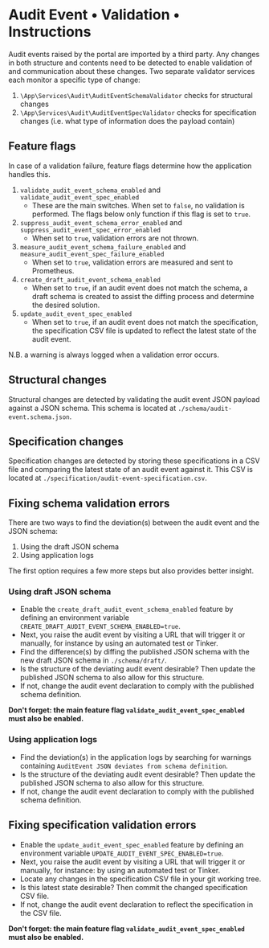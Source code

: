 # Audit Event • Validation • Instructions

Audit events raised by the portal are imported by a third party. Any changes in both structure and contents need to be detected
to enable validation of and communication about these changes. Two separate validator services each monitor a specific type of change:
1. `\App\Services\Audit\AuditEventSchemaValidator` checks for structural changes
2. `\App\Services\Audit\AuditEventSpecValidator` checks for specification changes (i.e. what type of information does the payload contain)

## Feature flags

In case of a validation failure, feature flags determine how the application handles this.
1. `validate_audit_event_schema_enabled` and `validate_audit_event_spec_enabled`
    - These are the main switches. When set to `false`, no validation is performed. The flags below only function if this flag is set to `true`.
2. `suppress_audit_event_schema_error_enabled` and `suppress_audit_event_spec_error_enabled`
    - When set to `true`, validation errors are not thrown.
3. `measure_audit_event_schema_failure_enabled` and `measure_audit_event_spec_failure_enabled`
    - When set to `true`, validation errors are measured and sent to Prometheus.
4. `create_draft_audit_event_schema_enabled`
    - When set to `true`, if an audit event does not match the schema, a draft schema is created to assist the diffing process and determine the desired solution.
5. `update_audit_event_spec_enabled`
    - When set to `true`, if an audit event does not match the specification, the specification CSV file is updated to reflect the latest state of the audit event.

N.B. a warning is always logged when a validation error occurs.

## Structural changes

Structural changes are detected by validating the audit event JSON payload against a JSON schema.
This schema is located at `./schema/audit-event.schema.json`.

## Specification changes

Specification changes are detected by storing these specifications in a CSV file and comparing the latest state of an audit event against it.
This CSV is located at `./specification/audit-event-specification.csv`.

## Fixing schema validation errors

There are two ways to find the deviation(s) between the audit event and the JSON schema:
1. Using the draft JSON schema
2. Using application logs

The first option requires a few more steps but also provides better insight.

### Using draft JSON schema

- Enable the `create_draft_audit_event_schema_enabled` feature by defining an environment variable `CREATE_DRAFT_AUDIT_EVENT_SCHEMA_ENABLED=true`.
- Next, you raise the audit event by visiting a URL that will trigger it or manually, for instance by using an automated test or Tinker.
- Find the difference(s) by diffing the published JSON schema with the new draft JSON schema in `./schema/draft/`.
- Is the structure of the deviating audit event desirable? Then update the published JSON schema to also allow for this structure.
- If not, change the audit event declaration to comply with the published schema definition.

**Don't forget: the main feature flag `validate_audit_event_spec_enabled` must also be enabled.**

### Using application logs

- Find the deviation(s) in the application logs by searching for warnings containing `AuditEvent JSON deviates from schema definition`.
- Is the structure of the deviating audit event desirable? Then update the published JSON schema to also allow for this structure.
- If not, change the audit event declaration to comply with the published schema definition.

## Fixing specification validation errors

- Enable the `update_audit_event_spec_enabled` feature by defining an environment variable `UPDATE_AUDIT_EVENT_SPEC_ENABLED=true`.
- Next, you raise the audit event by visiting a URL that will trigger it or manually, for instance: by using an automated test or Tinker.
- Locate any changes in the specification CSV file in your git working tree.
- Is this latest state desirable? Then commit the changed specification CSV file.
- If not, change the audit event declaration to reflect the specification in the CSV file.

**Don't forget: the main feature flag `validate_audit_event_spec_enabled` must also be enabled.**
